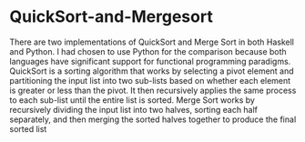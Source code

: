 # QuickSort-and-Mergesort

There are two implementations of QuickSort and Merge Sort in both
Haskell and Python. I had chosen to use Python for the comparison
because both languages have significant support for functional programming paradigms.
QuickSort is a sorting algorithm that works by selecting a pivot element and partitioning the
input list into two sub-lists based on whether each element is greater or less than the pivot. It
then recursively applies the same process to each sub-list until the entire list is sorted. Merge
Sort works by recursively dividing the input list into two halves, sorting each half separately, and
then merging the sorted halves together to produce the final sorted list
